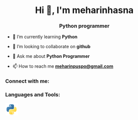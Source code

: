 <h1 align="center">Hi 👋, I'm meharinhasna</h1>
<h3 align="center">Python programmer</h3>

- 🌱 I’m currently learning **Python**

- 👯 I’m looking to collaborate on **github**

- 💬 Ask me about **Python Programmer**

- 📫 How to reach me **meharinpuspo@gmail.com**

<h3 align="left">Connect with me:</h3>
<p align="left">
</p>

<h3 align="left">Languages and Tools:</h3>
<p align="left"> <a href="https://www.python.org" target="_blank" rel="noreferrer"> <img src="https://raw.githubusercontent.com/devicons/devicon/master/icons/python/python-original.svg" alt="python" width="40" height="40"/> </a> </p>

